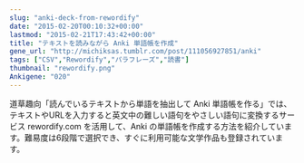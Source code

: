 ```yaml
---
slug: "anki-deck-from-rewordify"
date: "2015-02-20T00:10:32+00:00"
lastmod: "2015-02-21T17:43:42+00:00"
title: "テキストを読みながら Anki 単語帳を作成"
gene_url: "http://michiksas.tumblr.com/post/111056927851/anki"
tags: ["CSV","Rewordify","パラフレーズ","読書"]
thumbnail: "rewordify.png"
Ankigene: "020"
---
```

道草趣向「読んでいるテキストから単語を抽出して Anki 単語帳を作る」では、テキストやURLを入力すると英文中の難しい語句をやさしい語句に変換するサービス rewordify.com を活用して、Anki の単語帳を作成する方法を紹介しています。難易度は6段階で選択でき、すぐに利用可能な文学作品も登録されています。

